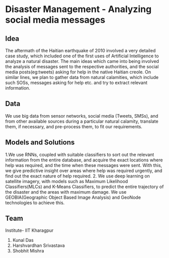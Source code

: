 # Disaster Management - Analyzing social media messages

## Idea
The aftermath of the Haitian earthquake of 2010 involved a very detailed case study, which included one of the first uses of Artificial Intelligence to analyze a natural disaster. The main ideas which came into being involved the analysis of messages sent to the respective authorities, and the social media posts(eg:tweets) asking for help in the native Haitian creole. On similar lines, we plan to gather data from natural calamities, which include such SOSs, messages asking for help etc. and try to extract relevant information.

## Data
We use big data from sensor networks, social media (Tweets, SMSs), and from other available sources during a particular natural calamity, translate them, if necessary, and pre-process them, to fit our requirements. 

## Models and Solutions
1.We use RNNs, coupled with suitable classifiers to sort out the relevant information from the entire database, and acquire the exact locations where help was required, and the time when these messages were sent. With this, we give predictive insight over areas where help was required urgently, and find out the exact nature of help required.
2. We use deep learning on satellite imagery, with models such as Maximum Likelihood Classifiers(MLCs) and K-Means Classifiers, to predict the entire trajectory of the disaster and the areas with maximum damage. We use GEOBIA(Geographic Object Based Image Analysis) and GeoNode technologies to achieve this.

## Team
Institute- IIT Kharagpur
1. Kunal Das
2. Harshvardhan Srivastava
3. Shobhit Mishra
